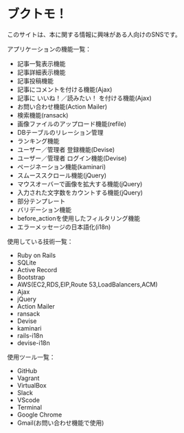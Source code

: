 # ブクトモ！

このサイトは、本に関する情報に興味がある人向けのSNSです。

アプリケーションの機能一覧：

* 記事一覧表示機能
* 記事詳細表示機能
* 記事投稿機能
* 記事にコメントを付ける機能(Ajax)
* 記事に いいね！／読みたい！ を付ける機能(Ajax)
* お問い合わせ機能(Action Mailer)
* 検索機能(ransack)
* 画像ファイルのアップロード機能(refile)
* DBテーブルのリレーション管理
* ランキング機能
* ユーザー／管理者 登録機能(Devise)
* ユーザー／管理者 ログイン機能(Devise)
* ページネーション機能(kaminari)
* スムーススクロール機能(jQuery)
* マウスオーバーで画像を拡大する機能(jQuery)
* 入力された文字数をカウントする機能(jQuery)
* 部分テンプレート
* バリデーション機能
* before_actionを使用したフィルタリング機能
* エラーメッセージの日本語化(i18n)

使用している技術一覧：

* Ruby on Rails
* SQLite
* Active Record
* Bootstrap
* AWS(EC2,RDS,EIP,Route 53,LoadBalancers,ACM)
* Ajax
* jQuery
* Action Mailer
* ransack
* Devise
* kaminari
* rails-i18n
* devise-i18n

使用ツール一覧：

* GitHub
* Vagrant
* VirtualBox
* Slack
* VScode
* Terminal
* Google Chrome
* Gmail(お問い合わせ機能で使用)